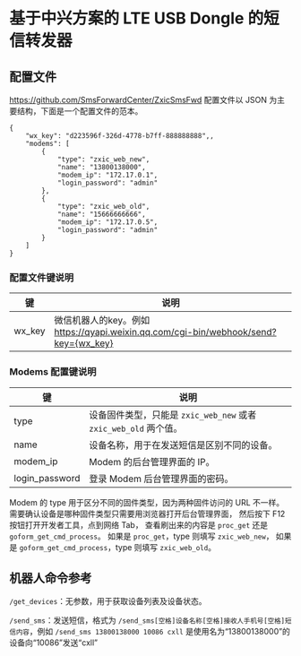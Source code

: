# 基于中兴方案的 LTE USB Dongle 的短信转发器

## 配置文件
https://github.com/SmsForwardCenter/ZxicSmsFwd
配置文件以 JSON 为主要结构，下面是一个配置文件的范本。

```
{
    "wx_key": "d223596f-326d-4778-b7ff-888888888",,
    "modems": [
        {
            "type": "zxic_web_new",
            "name": "13800138000",
            "modem_ip": "172.17.0.1",
            "login_password": "admin"
        },
        {
            "type": "zxic_web_old",
            "name": "15666666666",
            "modem_ip": "172.17.0.5",
            "login_password": "admin"
        }
    ]
}

```

### 配置文件键说明

|         键         |                            说明                                                                 |
| ------------------ | ----------------------------------------------------------------------------------------------- |
| wx_key      |  微信机器人的key。例如 https://qyapi.weixin.qq.com/cgi-bin/webhook/send?key={wx_key}                                           |

### Modems 配置键说明

|         键         |                            说明                                                                 |
| ------------------ | ----------------------------------------------------------------------------------------------- |
| type               | 设备固件类型，只能是 `zxic_web_new` 或者 `zxic_web_old` 两个值。                                   |
| name               | 设备名称，用于在发送短信是区别不同的设备。                                                          |
| modem_ip           | Modem 的后台管理界面的 IP。                                                                       |
| login_password     | 登录 Modem 后台管理界面的密码。                                                                   |

Modem 的 type 用于区分不同的固件类型，因为两种固件访问的 URL 不一样。
需要确认设备是哪种固件类型只需要用浏览器打开后台管理界面，
然后按下 F12 按钮打开开发者工具，点到网络 Tab，
查看刷出来的内容是 `proc_get` 还是 `goform_get_cmd_process`。
如果是 `proc_get`，type 则填写 `zxic_web_new`，
如果是 `goform_get_cmd_process`，type 则填写 `zxic_web_old`。


## 机器人命令参考

`/get_devices`：无参数，用于获取设备列表及设备状态。

`/send_sms`：发送短信，格式为 `/send_sms[空格]设备名称[空格]接收人手机号[空格]短信内容`，例如 `/send_sms 13800138000 10086 cxll` 是使用名为“13800138000”的设备向“10086”发送“cxll”